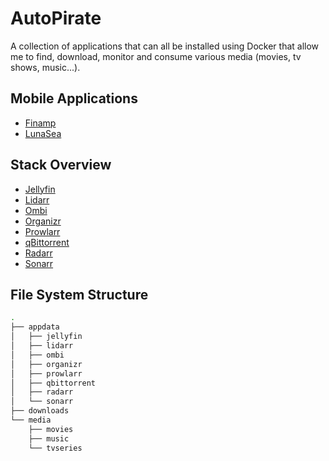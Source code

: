 # AutoPirate
A collection of applications that can all be installed using Docker that allow me to find, download, monitor and consume various media (movies, tv shows, music...).

## Mobile Applications
* [Finamp](https://github.com/jmshrv/finamp)
* [LunaSea](https://github.com/JagandeepBrar/LunaSea)

## Stack Overview
* [Jellyfin](https://github.com/jellyfin/jellyfin)
* [Lidarr](https://github.com/Lidarr/Lidarr)
* [Ombi](https://github.com/Ombi-app/Ombi)
* [Organizr](https://github.com/causefx/Organizr)
* [Prowlarr](https://github.com/Prowlarr/Prowlarr)
* [qBittorrent](https://github.com/qbittorrent/qBittorrent)
* [Radarr](https://github.com/Radarr/Radarr)
* [Sonarr](https://github.com/Sonarr/Sonarr)

## File System Structure
```bash
.
├── appdata
│   ├── jellyfin
│   ├── lidarr
│   ├── ombi
│   ├── organizr
│   ├── prowlarr
│   ├── qbittorrent
│   ├── radarr
│   └── sonarr
├── downloads
└── media
    ├── movies
    ├── music
    └── tvseries
```
